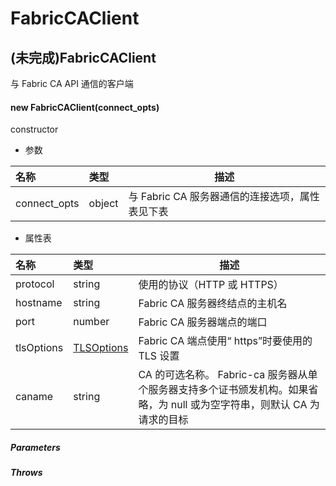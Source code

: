 # FabricCAClient

## (未完成)FabricCAClient

与 Fabric CA API 通信的客户端

#### new FabricCAClient(connect_opts)

constructor

- 参数

| 名称         | 类型   | 描述                                            |
| :----------- | :----- | ----------------------------------------------- |
| connect_opts | object | 与 Fabric CA 服务器通信的连接选项，属性表见下表 |

- 属性表

| 名称       | 类型                                                                                           | 描述                                                                                                                     |
| :--------- | :--------------------------------------------------------------------------------------------- | ------------------------------------------------------------------------------------------------------------------------ |
| protocol   | string                                                                                         | 使用的协议（HTTP 或 HTTPS）                                                                                              |
| hostname   | string                                                                                         | Fabric CA 服务器终结点的主机名                                                                                           |
| port       | number                                                                                         | Fabric CA 服务器端点的端口                                                                                               |
| tlsOptions | [TLSOptions](https://hyperledger.github.io/fabric-sdk-node/release-1.4/global.html#TLSOptions) | Fabric CA 端点使用“ https”时要使用的 TLS 设置                                                                            |
| caname     | string                                                                                         | CA 的可选名称。 Fabric-ca 服务器从单个服务器支持多个证书颁发机构。如果省略，为 null 或为空字符串，则默认 CA 为请求的目标 |

##### Parameters

##### Throws
